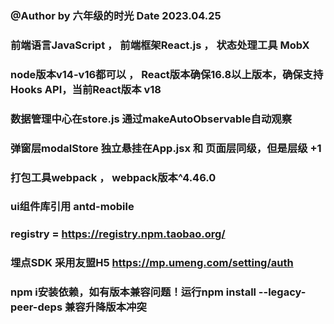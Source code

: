 ### @Author by 六年级的时光  Date 2023.04.25

### 前端语言JavaScript ， 前端框架React.js ， 状态处理工具 MobX

### node版本v14-v16都可以 ， React版本确保16.8以上版本，确保支持Hooks API，当前React版本 v18

### 数据管理中心在store.js  通过makeAutoObservable自动观察

### 弹窗层modalStore 独立悬挂在App.jsx 和 页面层同级，但是层级 +1

### 打包工具webpack ， webpack版本^4.46.0

### ui组件库引用 antd-mobile 

### registry = https://registry.npm.taobao.org/

### 埋点SDK 采用友盟H5 https://mp.umeng.com/setting/auth

### npm i安装依赖，如有版本兼容问题！运行npm install --legacy-peer-deps 兼容升降版本冲突


